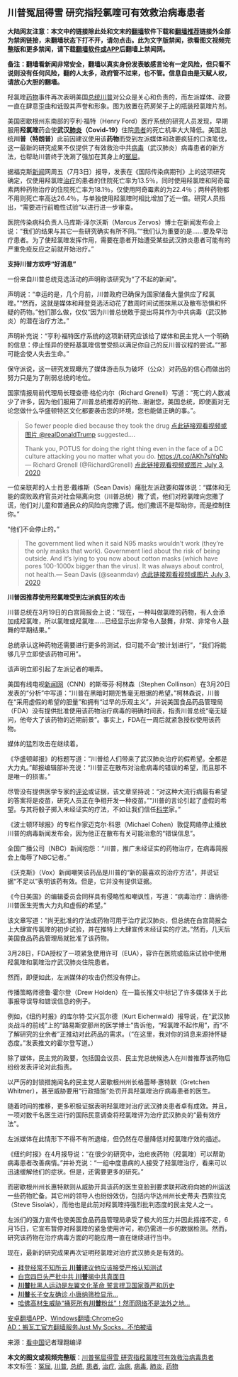  <h2>川普冤屈得雪 研究指羟氯喹可有效救治病毒患者</h2> <p class="notice"><b>大陆网友注意：本文中的链接除此处和文末的<a href="https://github.com/bannedbook/fanqiang" >翻墙</a>软件下载和<a href="https://github.com/killgcd/justmysocks/blob/master/README.md">翻墙推荐</a>链接外全部为禁网链接，未翻墙状态下打不开，请勿点击。此为文字版禁闻，欲看图文视频完整版和更多禁闻，请下载<a href="https://github.com/bannedbook/fanqiang">翻墙软件或APP</a>后翻墙上禁闻网。</p><p>备注：翻墙看新闻非常安全，翻墙以真实身份发表敏感言论有一定风险，但只看不说则没有任何风险，翻的人太多，政府管不过来，也不管。信息自由是天赋人权，请放心大胆的翻墙。</b></p>  <div class="entry"> <p id="conimg">羟氯喹<a href="https://www.bannedbook.org/bnews/tag/%e8%8d%af%e7%89%a9/" class="st_tag internal_tag" rel="tag" title="标签 药物 下的日志">药物</a>事件再次表明美国<a href="https://www.bannedbook.org/bnews/tag/%e6%80%bb%e7%bb%9f/" class="st_tag internal_tag" rel="tag" title="标签 总统 下的日志">总统</a><a href="https://www.bannedbook.org/bnews/tag/%e5%b7%9d%e6%99%ae/" class="st_tag internal_tag" rel="tag" title="标签 川普 下的日志">川普</a>对公众是关心和负责的，而左派媒体、政要一直在肆意歪曲和诋毁其声誉和形象。图为放置在药房架子上的瓶装羟氯喹片剂。</p> <p>美国密歇根州东南部的亨利·福特（Henry Ford）医疗系统的研究人员发现，早期服用<strong>羟氯喹</strong>药会使<strong>武汉<a href="https://www.bannedbook.org/bnews/tag/%e8%82%ba%e7%82%8e/" class="st_tag internal_tag" rel="tag" title="标签 肺炎 下的日志">肺炎</a>（Covid-19）</strong>住院<a href="https://www.bannedbook.org/bnews/tag/%E6%82%A3%E8%80%85/" class="st_tag internal_tag" rel="tag" title="标签 患者 下的日志">患者</a>的死亡机率大大降低。美国总统<strong>川普（特朗普）</strong>此前因建议使用该<strong>药物</strong>而受到左派媒体和政要疯狂的口诛笔伐，这一最新的研究成果不仅提供了有效救治中共<a href="https://www.bannedbook.org/bnews/tag/%e7%97%85%e6%af%92/" class="st_tag internal_tag" rel="tag" title="标签 病毒 下的日志">病毒</a>（武汉肺炎）病毒患者的新方法，也帮助川普终于洗涮了强加在其身上的<a href="https://www.bannedbook.org/bnews/tag/%E5%86%A4%E5%B1%88/" class="st_tag internal_tag" rel="tag" title="标签 冤屈 下的日志">冤屈</a>。</p> <p>据福克斯<span class='wp_keywordlink_affiliate'><a href="https://www.bannedbook.org/" title="新闻">新闻</a></span>网周五（7月3日）报导，发表在《国际传染病期刊》上的这项研究确定，仅使用羟氯喹<a href="https://www.bannedbook.org/bnews/tag/%e6%b2%bb%e7%96%97/" class="st_tag internal_tag" rel="tag" title="标签 治疗 下的日志">治疗</a>的患者的住院死亡率为13.5％，同时使用羟氯喹和阿奇霉素两种药物治疗的住院死亡率为18.1％，仅使用阿奇霉素的为22.4％；两种药物都不用则死亡率高达26.4％，与单独使用羟氯喹时相比增加了近一倍。研究人员指出，“需要进行前瞻性试验”以进行进一步审查。</p> <p>医院传染病科负责人马库斯·泽尔沃斯（Marcus Zervos）博士在新闻发布会上说：“我们的结果与其它一些研究确实有所不同。”“我们认为重要的是……要及早治疗患者。为了使羟氯喹发挥作用，需要在患者开始遭受某些武汉肺炎患者可能有的严重免疫反应之前就开始治疗。”</p> <p><strong>支持川普方欢呼“好消息”</strong></p> <p>一份来自川普总统竞选活动的声明称该研究为“了不起的新闻”。</p> <p>声明说：“幸运的是，几个月前，川普政府已确保为国家储备大量供应了羟氯喹。”“然而，这就是媒体和拜登竞选活动花了数周时间试图抹黑以及散布恐惧和怀疑的药物。”他们那么做，仅仅“因为川普总统敢于提出将其作为中共病毒（武汉肺炎）的潜在治疗方法。”</p> <p>声明补充说：“亨利·福特医疗系统的这项新研究应该给了媒体和民主党人一个明确的信息：停止怪异的使羟基氯喹信誉受损以满足你自己的反川普议程的尝试。”“那可能会使人失去生命。”</p> <p>保守派说，这一研究发现曝光了媒体游击队为破坏（公众）对药品的信心而做出的努力只是为了削弱总统的地位。</p> <p>国家情报局前代理局长理查德·格伦内尔（Richard Grenell）写道：“死亡的人数减少了许多，因为他们服用了川普总统推荐的药物&#8230;谢谢您，美国总统，即使面对无论您做什么华盛顿特区文化都要袭击您的环境，您也能做正确的事。”。</p>  <blockquote><p>So fewer people died because they took the drug <a href="https://twitter.com/realDonaldTrump?ref_src=twsrc%5Etfw">点此链接观看视频或图片 @realDonaldTrump</a> suggested&#8230;.</p> <p>Thank you, POTUS for doing the right thing even in the face of a DC culture attacking you no matter what you do. <a href="https://t.co/AKh7siYqNb">https://t.co/AKh7siYqNb</a>— Richard Grenell (@RichardGrenell) <a href="https://twitter.com/RichardGrenell/status/1279053982975971329?ref_src=twsrc%5Etfw">点此链接观看视频或图片 July 3, 2020</a></p></blockquote> <p>一位亲联邦的人士肖恩·戴维斯（Sean Davis）痛批左派政要和媒体说：“媒体和无能的腐败政府官员对社会隔离向您（川普总统）撒了谎，他们对羟氯喹向您撒了谎，他们对儿童和普通民众的风险向您撒了谎。他们撒谎不是帮助你，而是控制住你。”</p> <p>“他们不会停止的。”</p> <blockquote><p>The government lied when it said N95 masks wouldn’t work (they’re the only masks that work). Government lied about the risk of being outside. And it’s lying to you now about cotton masks (which have pores 100-1000x bigger than the virus). It was always about control, not health.— Sean Davis (@seanmdav) <a href="https://twitter.com/seanmdav/status/1279070337037144064?ref_src=twsrc%5Etfw">点此链接观看视频或图片 July 3, 2020</a></p></blockquote> <p><strong>川普因推荐使用羟氯喹受到左派疯狂的攻击</strong></p> <p>川普总统在3月19日的白宫简报会上说：“现在，一种叫做氯喹的药物，有人会添加成羟氯喹，所以氯喹或羟氯喹……已经显示出非常令人鼓舞，非常、非常令人鼓舞的早期结果。”</p> <p>总统承认这种药物还需要进行更多的测试，但可能不会“按计划进行”，“我们将能够几乎立即使该药物可用”。</p> <p>该声明立即引起了左派记者的嘲弄。</p> <p>美国有线电视<span class='wp_keywordlink_affiliate'><a href="https://www.bannedbook.org/" title="新闻网">新闻网</a></span>（CNN）的斯蒂芬·柯林森（Stephen Collinson）在3月20日发表的“分析”中写道：“川普在黑暗时期兜售毫无根据的希望。”柯林森说，川普在“采用虚假的希望的胆量”和拥有“过早的乐观主义”，并说美国食品药品管理局（FDA）没有提供批准使用该药物治疗病毒的明确时间表，指责川普总统“毫无疑问，他夸大了该药物的近期前景”。事实上，FDA在一周后就紧急授权使用该药物。</p>  <p>媒体的猛烈攻击在继续着。</p> <p>《华盛顿邮报》的标题写道：“川普给人们带来了武汉肺炎治疗的假希望。全都是大力丸。”邮报编辑部补充说：“川普正在散布对治愈病毒的错误的希望，而且那不是唯一的损害。”</p> <p>尽管没有提供医学专家的<span class='wp_keywordlink_affiliate'><a href="https://www.bannedbook.org/bnews/comments/" title="新闻评论" target="_blank">评论</a></span>或证据，该文章坚持说：“对这种大流行病最有希望的答案将是疫苗，研究人员正在争相开发一种疫苗。”“川普的言论引起了虚假的希望。与其将骰子掷入未经证实的疗法，不如让我们信任<span class='wp_keywordlink'><a href="https://www.bannedbook.org/forum11/topic309.html" title="禁片：“科学”的棍子" target="_blank">科学</a></span>家。”</p> <p>《波士顿环球报》的专栏作家迈克尔·科恩（Michael Cohen）敦促网络停止播放川普的病毒新闻发布会，因为他正在散布有关可能治愈的“错误信息”。</p> <p>全国广播公司（NBC）新闻抱怨：“川普，推广未经证实的药物治疗，在病毒简报会上侮辱了NBC记者。”</p> <p>《沃克斯》（Vox）新闻嘲笑该药品是川普的“新的最喜欢的治疗方法”，并说证据“不足以”表明该药有效。但是，它并没有提供证据。</p> <p>《今日美国》的编辑委员会同样具有侵略性和嘲讽性，写道：“病毒治疗：唐纳德·川普医生兜售大力丸和虚假的希望。”</p> <p>该文章写道：“尚无批准的疗法或药物可用于治疗武汉肺炎，但总统在白宫简报会上大肆宣传氯喹的初步试验，并在推特上大肆宣传未经证实的疗法。”然而，几天后美国食品药品管理局就批准了该药物。</p> <p>3月28日，FDA授权了一项紧急使用许可（EUA），容许在医院或临床试验中使用羟氯喹和氯喹治疗武汉肺炎住院患者。</p> <p>然而，即便如此，左派媒体的攻击仍然没有停止。</p>  <p>传播策略师德鲁·霍尔登（Drew Holden）在一篇长推文中标记了许多媒体关于此事报导误导和错误信息的例子。</p> <p>例如，《纽约时报》的库尔特·艾兴瓦尔德（Kurt Eichenwald）报导说，在“武汉肺炎战斗的前线”上的“路易斯安那州的医学博士”告诉他，“羟氯喹不起作用”，而“不了解研究的业余者”正推动对此药品的需求。（“在这里，我对你的消息来源持怀疑态度。”发表推文的霍尔登写道。）</p> <p>除了媒体，民主党的政要，包括国会议员、民主党总统候选人在川普推荐该药物后纷纷发表评论对此指责。</p> <p>以严厉的封锁措施闻名的民主党人密歇根州州长格蕾琴·惠特默（Gretchen Whitmer），甚至威胁要用“行政措施”处罚开具羟氯喹治疗病毒患者的医生。</p> <p>随着时间的推移，更多积极证据表明羟氯喹对治疗武汉肺炎患者卓有成效。并且，一项对数千名医生进行的国际民意调查将羟氯喹评为治疗武汉肺炎的“最有效疗法”。</p> <p>左派媒体在此情形下不得不有所退缩，但仍然在尽量降低对羟氯喹疗效的描述。</p> <p>《纽约时报》在4月报导说：“在很少的研究中，治疟疾药物（羟氯喹）可以帮助病毒患者改善病情。”并补充说：“一组中度患病的人接受了羟氯喹治疗，看来可以迅速缓解他们的症状。但是，还需要更多的研究。”</p> <p>而密歇根州州长惠特默则从威胁开具该药的医生变脸到要求联邦政府向她的州运送一些药物贮备。其它州的领导人也纷纷效仿，包括内华达州州长史蒂夫·西索拉克（Steve Sisolak），而他也是此前对羟氯喹持强烈批判态度的民主党人之一。</p> <p>左派们的强力宣传也使美国食品药品管理局承受了极大的压力并因此摇摆不定，6月15日，它宣布暂停对羟氯喹的紧急使用许可，称仍需进一步的数据检测。然而，研究该药物在治疗病毒方面的可能应用一直在继续进行当中。</p> <p>现在，最新的研究成果再次证明羟氯喹对治疗武汉肺炎是有效的。</p>  <ul class='op-related-articles' title='相关阅读'> <li><a href='https://www.bannedbook.org/bnews/comments/20200704/1355626.html' target='_blank'>拜登经常不知所云 <b>川普</b>建议他应该接受严格认知测试</a></li> <li><a href='https://www.bannedbook.org/bnews/cbnews/20200704/1355624.html' target='_blank'>白宫四巨头严批中共 <b>川普</b>揭中共真面目</a></li> <li><a href='https://www.bannedbook.org/bnews/topimagenews/20200704/1355623.html' target='_blank'><b>川普</b>批黑人运动是左翼文化革命 誓言捍卫国家尊严和历史</a></li> <li><a href='https://www.bannedbook.org/bnews/cnnews/20200704/1355551.html' target='_blank'><b>川普</b>长子女友确诊 小唐纳筛检显示…</a></li> <li><a href='https://www.bannedbook.org/bnews/comments/20200704/1355436.html' target='_blank'>哈佛高材生威胁“捅死所有<b>川普</b>粉丝”！然而网络不是法外之地…</a></li> </ul> <div class="texttj"> <a href="https://github.com/bannedbook/fanqiang/wiki/%E7%A6%81%E9%97%BB%E7%BD%91%E5%AE%89%E5%8D%93%E7%BF%BB%E5%A2%99%E6%96%B0%E9%97%BBAPP" target="_blank">安卓翻墙APP</a>、<a href="https://github.com/bannedbook/fanqiang/wiki/Chrome%E4%B8%80%E9%94%AE%E7%BF%BB%E5%A2%99%E5%8C%85" target="_blank">Windows翻墙:ChromeGo</a><br/> <a href="https://github.com/killgcd/justmysocks/blob/master/README.md" target="_blank">AD：搬瓦工官方翻墙服务Just My Socks，不怕被墙</a> </div><p> 来源：<span class='wp_keywordlink_affiliate'><a href="https://www.secretchina.com/" title="看中国" target="_blank">看中国</a></span>记者理翺编译 </p><a name='sharetosocial'></a>         <div><b>本文的图文或视频完整版</b>：<a href='https://www.bannedbook.org/bnews/cbnews/20200704/1355629.html'>川普冤屈得雪 研究指羟氯喹可有效救治病毒患者</a></div>  </div><!--END ENTRY--> <div class="postfooter"> <div>本文标签：<a href="https://www.bannedbook.org/bnews/tag/%E5%86%A4%E5%B1%88/" rel="tag">冤屈</a>, <a href="https://www.bannedbook.org/bnews/tag/%e5%b7%9d%e6%99%ae/" rel="tag">川普</a>, <a href="https://www.bannedbook.org/bnews/tag/%e6%80%bb%e7%bb%9f/" rel="tag">总统</a>, <a href="https://www.bannedbook.org/bnews/tag/%E6%82%A3%E8%80%85/" rel="tag">患者</a>, <a href="https://www.bannedbook.org/bnews/tag/%e6%b2%bb%e7%96%97/" rel="tag">治疗</a>, <a href="https://www.bannedbook.org/bnews/tag/%e6%b2%bb%e7%97%85/" rel="tag">治病</a>, <a href="https://www.bannedbook.org/bnews/tag/%e7%97%85%e6%af%92/" rel="tag">病毒</a>, <a href="https://www.bannedbook.org/bnews/tag/%e8%82%ba%e7%82%8e/" rel="tag">肺炎</a>, <a href="https://www.bannedbook.org/bnews/tag/%e8%8d%af%e7%89%a9/" rel="tag">药物</a></div>  </div><!--END POSTFOOTER--> 